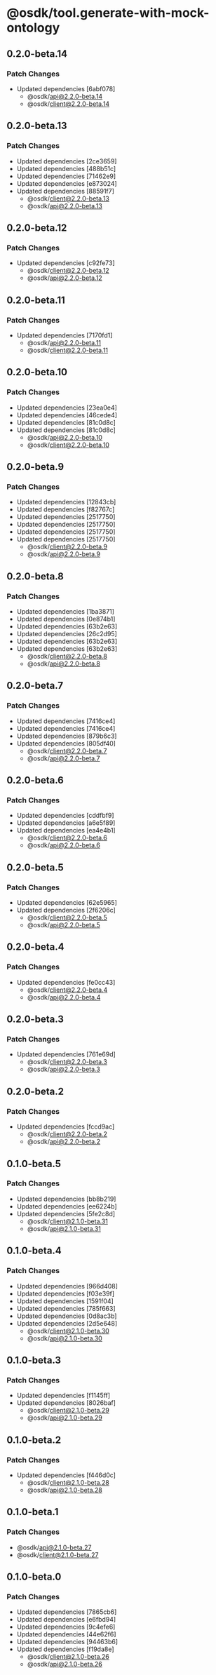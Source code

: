 # @osdk/tool.generate-with-mock-ontology

## 0.2.0-beta.14

### Patch Changes

- Updated dependencies [6abf078]
  - @osdk/api@2.2.0-beta.14
  - @osdk/client@2.2.0-beta.14

## 0.2.0-beta.13

### Patch Changes

- Updated dependencies [2ce3659]
- Updated dependencies [488b51c]
- Updated dependencies [71462e9]
- Updated dependencies [e873024]
- Updated dependencies [88591f7]
  - @osdk/client@2.2.0-beta.13
  - @osdk/api@2.2.0-beta.13

## 0.2.0-beta.12

### Patch Changes

- Updated dependencies [c92fe73]
  - @osdk/client@2.2.0-beta.12
  - @osdk/api@2.2.0-beta.12

## 0.2.0-beta.11

### Patch Changes

- Updated dependencies [7170fd1]
  - @osdk/api@2.2.0-beta.11
  - @osdk/client@2.2.0-beta.11

## 0.2.0-beta.10

### Patch Changes

- Updated dependencies [23ea0e4]
- Updated dependencies [46cede4]
- Updated dependencies [81c0d8c]
- Updated dependencies [81c0d8c]
  - @osdk/api@2.2.0-beta.10
  - @osdk/client@2.2.0-beta.10

## 0.2.0-beta.9

### Patch Changes

- Updated dependencies [12843cb]
- Updated dependencies [f82767c]
- Updated dependencies [2517750]
- Updated dependencies [2517750]
- Updated dependencies [2517750]
- Updated dependencies [2517750]
  - @osdk/client@2.2.0-beta.9
  - @osdk/api@2.2.0-beta.9

## 0.2.0-beta.8

### Patch Changes

- Updated dependencies [1ba3871]
- Updated dependencies [0e874b1]
- Updated dependencies [63b2e63]
- Updated dependencies [26c2d95]
- Updated dependencies [63b2e63]
- Updated dependencies [63b2e63]
  - @osdk/client@2.2.0-beta.8
  - @osdk/api@2.2.0-beta.8

## 0.2.0-beta.7

### Patch Changes

- Updated dependencies [7416ce4]
- Updated dependencies [7416ce4]
- Updated dependencies [879b6c3]
- Updated dependencies [805df40]
  - @osdk/client@2.2.0-beta.7
  - @osdk/api@2.2.0-beta.7

## 0.2.0-beta.6

### Patch Changes

- Updated dependencies [cddfbf9]
- Updated dependencies [a6e5f89]
- Updated dependencies [ea4e4b1]
  - @osdk/client@2.2.0-beta.6
  - @osdk/api@2.2.0-beta.6

## 0.2.0-beta.5

### Patch Changes

- Updated dependencies [62e5965]
- Updated dependencies [2f6206c]
  - @osdk/client@2.2.0-beta.5
  - @osdk/api@2.2.0-beta.5

## 0.2.0-beta.4

### Patch Changes

- Updated dependencies [fe0cc43]
  - @osdk/client@2.2.0-beta.4
  - @osdk/api@2.2.0-beta.4

## 0.2.0-beta.3

### Patch Changes

- Updated dependencies [761e69d]
  - @osdk/client@2.2.0-beta.3
  - @osdk/api@2.2.0-beta.3

## 0.2.0-beta.2

### Patch Changes

- Updated dependencies [fccd9ac]
  - @osdk/client@2.2.0-beta.2
  - @osdk/api@2.2.0-beta.2

## 0.1.0-beta.5

### Patch Changes

- Updated dependencies [bb8b219]
- Updated dependencies [ee6224b]
- Updated dependencies [5fe2c8d]
  - @osdk/client@2.1.0-beta.31
  - @osdk/api@2.1.0-beta.31

## 0.1.0-beta.4

### Patch Changes

- Updated dependencies [966d408]
- Updated dependencies [f03e39f]
- Updated dependencies [1591f04]
- Updated dependencies [785f663]
- Updated dependencies [0d8ac3b]
- Updated dependencies [2d5e648]
  - @osdk/client@2.1.0-beta.30
  - @osdk/api@2.1.0-beta.30

## 0.1.0-beta.3

### Patch Changes

- Updated dependencies [f1145ff]
- Updated dependencies [8026baf]
  - @osdk/client@2.1.0-beta.29
  - @osdk/api@2.1.0-beta.29

## 0.1.0-beta.2

### Patch Changes

- Updated dependencies [f446d0c]
  - @osdk/client@2.1.0-beta.28
  - @osdk/api@2.1.0-beta.28

## 0.1.0-beta.1

### Patch Changes

- @osdk/api@2.1.0-beta.27
- @osdk/client@2.1.0-beta.27

## 0.1.0-beta.0

### Patch Changes

- Updated dependencies [7865cb6]
- Updated dependencies [e6fbd94]
- Updated dependencies [9c4efe6]
- Updated dependencies [44e62f6]
- Updated dependencies [94463b6]
- Updated dependencies [f19da8e]
  - @osdk/client@2.1.0-beta.26
  - @osdk/api@2.1.0-beta.26
